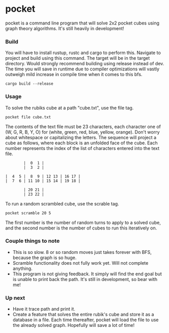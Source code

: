 # pocket

pocket is a command line program that will solve 2x2 pocket cubes using graph theory algorithms. It's still heavily in development!

### Build

You will have to install rustup, rustc and cargo to perform this. Navigate to project and build using this command. The target will be in the target directory. Would strongly recommend building using release instead of dev. The time you will save in runtime due to compiler optimizations will vastly outweigh mild increase in compile time when it comes to this bfs.

`cargo build --release`

### Usage

To solve the rubiks cube at a path "cube.txt", use the file tag.

`pocket file cube.txt`

The contents of the text file must be 23 characters, each character one of (W, G, R, B, Y, O) for (white, green, red, blue, yellow, orange). Don't worry about whitespace or capitalizing the letters. The sequence will project a cube as follows, where each block is an unfolded face of the cube. Each number represents the index of the list of characters entered into the text file.

```
        |  0  1 |
        |  3  2 |

|  4  5 |  8  9 | 12 13 | 16 17 |
|  7  6 | 11 10 | 15 14 | 19 18 |

        | 20 21 |
        | 23 22 |
```
To run a random scrambled cube, use the scrable tag.

`pocket scramble 20 5`

The first number is the number of random turns to apply to a solved cube, and the second number is the number of cubes to run this iteratively on.

### Couple things to note
* This is so slow. 8 or so random moves just takes forever with BFS, because the graph is so huge.
* Scramble functionality does not fully work yet. Will not complete anything.
* This program is not giving feedback. It simply will find the end goal but is unable to print back the path. It's still in development, so bear with me!

### Up next
* Have it trace path and print it.
* Create a feature that solves the entire rubik's cube and store it as a database in a file. Each time thereafter, pocket will load the file to use the already solved graph. Hopefully will save a lot of time!